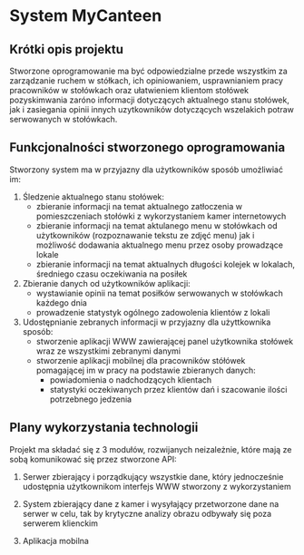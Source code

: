 # System **MyCanteen**

## Krótki opis projektu

Stworzone oprogramowanie ma być odpowiedzialne przede wszystkim za zarządzanie ruchem w stółkach, ich opiniowaniem, usprawnianiem pracy pracowników w stołówkach oraz ułatwieniem klientom stołówek pozyskimwania zaróno informacji dotyczących aktualnego stanu stołówek, jak i zasiegania opinii innych uzytkowników dotyczących wszelakich potraw serwowanych w stołówkach.

## Funkcjonalności stworzonego oprogramowania

Stworzony system ma w przyjazny dla użytkowników sposób umożliwiać im:

1. Śledzenie aktualnego stanu stołówek:
    * zbieranie informacji na temat aktualnego zatłoczenia w pomieszczeniach stołówki z wykorzystaniem kamer internetowych
    * zbieranie informacji na temat aktulanego menu w stołówkach od użytkowników (rozpoznawanie tekstu ze zdjęć menu) jak i możliwość dodawania aktualnego menu przez osoby prowadzące lokale
    * zbieranie informacji na temat aktualnych długości kolejek w lokalach, średniego czasu oczekiwania na posiłek
2. Zbieranie danych od użytkowników aplikacji:
    * wystawianie opinii na temat posiłków serwowanych w stołówkach każdego dnia
    * prowadzenie statystyk ogólnego zadowolenia klientów z lokali
3. Udostępnianie zebranych informacji w przyjazny dla użyttkownika sposób:
   * stworzenie aplikacji WWW zawierającej panel użytkownika stołówek wraz ze wszystkimi zebranymi danymi
   * stworzenie aplikacji mobilnej dla pracowników stółówek pomagającej im w pracy na podstawie zbieranych danych:
       * powiadomienia o nadchodzących klientach
       * statystyki oczekiwanych przez klientów dań i szacowanie ilości potrzebnego jedzenia

## Plany wykorzystania technologii

Projekt ma składać się z 3 modułów, rozwijanych neizależnie, które mają ze sobą komunikować się przez stworzone API:

1. Serwer zbierający i porządkujący wszystkie dane, który jednocześnie udostępnia użytkownikom interfejs WWW stworzony z wykorzystaniem

2. System zbierający dane z kamer i wysyłający przetworzone dane na serwer w celu, tak by krytyczne analizy obrazu odbywały się poza serwerem klienckim

3. Aplikacja mobilna

